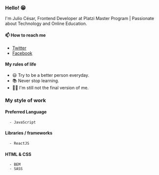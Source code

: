 ### Hello! 😁

<!--
**juliocesardeveloper/juliocesardeveloper** is a ✨ _special_ ✨ repository because its `README.md` (this file) appears on your GitHub profile.

Here are some ideas to get you started:

- 🔭 I’m currently working on ...
- 🌱 I’m currently learning ...
- 👯 I’m looking to collaborate on ...
- 🤔 I’m looking for help with ...
- 💬 Ask me about ...
- 📫 How to reach me: ...
- 😄 Pronouns: ...
- ⚡ Fun fact: ...
-->
I'm Julio César, Frontend Developer at Platzi Master Program | Passionate about Technology and Online Education.

#### 📫 How to reach me

- [Twitter](https://twitter.com/JulioForce)
- [Facebook](https://www.facebook.com/juliowebdev)

#### My rules of life

- 😃 Try to be a better person everyday.
- 📚 Never stop learning.
- 🧙‍♂️ I'm still not the final version of me.

### My style of work

#### Preferred Language
      - JavaScript
      
#### Libraries / frameworks
      - ReactJS

#### HTML & CSS
      - BEM
      - SASS
